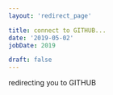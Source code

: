 ```yaml
---
layout: 'redirect_page'

title: connect to GITHUB...
date: '2019-05-02'
jobDate: 2019

draft: false
---
```


redirecting you to GITHUB

<script>
  if ('{{ getenv "GITHUB_LINK" }}' != ''){

    window.location.replace('{{ getenv "GITHUB_LINK" }}');
  }else{
    console.log('"GITHUB_LINK" is empty')
  }
</script>
